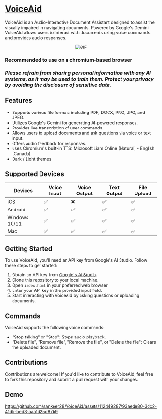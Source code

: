 
# [VoiceAid](https://voiceaid.vercel.app/)

VoiceAid is an Audio-Interactive Document Assistant designed to assist the visually impaired in navigating documents. Powered by Google's Gemini, VoiceAid allows users to interact with documents using voice commands and provides audio responses.
<p align="center">
  <img src="https://github.com/sankeer28/VoiceAid/assets/112449287/1c077fc9-832d-4a7a-b53c-898955d7efe8" alt="GIF"/>
</p>


### Recommended to use on a chromium-based browser
### *Please refrain from sharing personal information with any AI systems, as it may be used to train them. Protect your privacy by avoiding the disclosure of sensitive data.*
## Features
- Supports various file formats including PDF, DOCX, PNG, JPG, and JPEG.
- Utilizes Google's Gemini for generating AI-powered responses.
- Provides live transcription of user commands.
- Allows users to upload documents and ask questions via voice or text input.
- Offers audio feedback for responses.
- uses Chromium's built-in TTS: Microsoft Liam Online (Natural) - English (Canada)
- Dark / Light themes
## Supported Devices

| Devices | Voice Input | Voice Output | Text Output | File Upload |
|---------|-------------|--------------|--------------|--------------|
| iOS  | ✅  | ❌ |✅ |✅ |
| Android | ✅ | ✅ |✅ |✅ |
| Windows 10/11 | ✅ | ✅ |✅ |✅ |
| Mac | ✅ | ✅ |✅ |✅ |

  
## Getting Started

To use VoiceAid, you'll need an API key from Google's AI Studio. Follow these steps to get started:

1. Obtain an API key from [Google's AI Studio](https://aistudio.google.com/app/apikey).
2. Clone this repository to your local machine.
3. Open `index.html` in your preferred web browser.
4. Enter your API key in the provided input field.
5. Start interacting with VoiceAid by asking questions or uploading documents.

## Commands

VoiceAid supports the following voice commands:

- "Stop talking" or "Stop": Stops audio playback.
- "Delete file", "Remove file", "Remove the file", or "Delete the file": Clears the uploaded document.

## Contributions

Contributions are welcome! If you'd like to contribute to VoiceAid, feel free to fork this repository and submit a pull request with your changes.

## Demo
https://github.com/sankeer28/VoiceAid/assets/112449287/93aede80-3dc2-41db-bed3-aaa1d25d87b9


